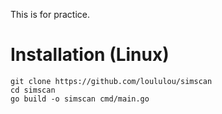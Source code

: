 This is for practice.  

# Installation (Linux)
```
git clone https://github.com/loululou/simscan
cd simscan
go build -o simscan cmd/main.go
```
